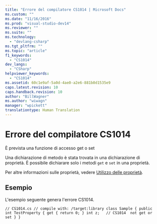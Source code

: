 ```yaml
---
title: "Errore del compilatore CS1014 | Microsoft Docs"
ms.custom: ""
ms.date: "11/16/2016"
ms.prod: "visual-studio-dev14"
ms.reviewer: ""
ms.suite: ""
ms.technology: 
  - "devlang-csharp"
ms.tgt_pltfrm: ""
ms.topic: "article"
f1_keywords: 
  - "CS1014"
dev_langs: 
  - "CSharp"
helpviewer_keywords: 
  - "CS1014"
ms.assetid: 60c1e9af-5a0d-4ae0-a2e6-881b0d1535e9
caps.latest.revision: 10
caps.handback.revision: 10
author: "BillWagner"
ms.author: "wiwagn"
manager: "wpickett"
translationtype: Human Translation
---
```

# Errore del compilatore CS1014
È prevista una funzione di accesso get o set  
  
 Una dichiarazione di metodo è stata trovata in una dichiarazione di proprietà. È possibile dichiarare solo i metodi `get` e `set` in una proprietà.  
  
 Per altre informazioni sulle proprietà, vedere [Utilizzo delle proprietà](../../csharp/programming-guide/classes-and-structs/using-properties.md).  
  
## Esempio  
 L'esempio seguente genera l'errore CS1014.  
  
```  
// CS1014.cs // compile with: /target:library class Sample { public int TestProperty { get { return 0; } int z;   // CS1014  not get or set } }  
```